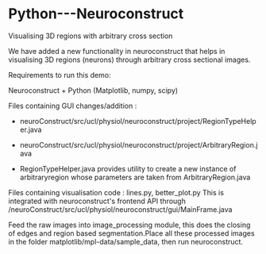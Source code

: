 # Python---Neuroconstruct

Visualising 3D regions with arbitrary cross section

We have added a new functionality in neuroconstruct that helps in visualising 3D regions (neurons) through arbitrary cross sectional images.

Requirements to run this demo:

Neuroconstruct + Python (Matplotlib, numpy, scipy)

Files containing GUI changes/addition : 

 - neuroConstruct/src/ucl/physiol/neuroconstruct/project/RegionTypeHelper.java

 - neuroConstruct/src/ucl/physiol/neuroconstruct/project/ArbitraryRegion.java

 - RegionTypeHelper.java provides utility to create a new instance of arbitraryregion whose parameters are taken from ArbitraryRegion.java


Files containing visualisation code : lines.py, better_plot.py
This is integrated with neuroconstruct's frontend API through  /neuroConstruct/src/ucl/physiol/neuroconstruct/gui/MainFrame.java 


Feed the raw images into image_processing module, this does the closing of edges and region based segmentation.Place all these processed images in the folder matplotlib/mpl-data/sample_data, then run neuroconstruct.
